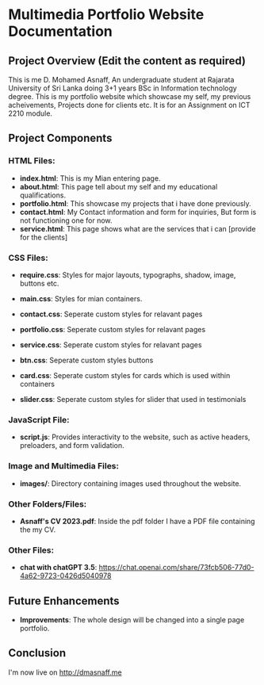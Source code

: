 # Multimedia Portfolio Website Documentation

## Project Overview (Edit the content as required)
This is me D. Mohamed Asnaff, An undergraduate student at Rajarata University of Sri Lanka doing 3+1 years BSc in Information technology degree.
This is my portfolio website which showcase my self, my previous acheivements, Projects done for clients etc. It is for an Assignment on ICT 2210 module.

## Project Components

### HTML Files:

-   **index.html**: This is my Mian entering page.
-   **about.html**: This page tell about my self and my educational qualifications.
-   **portfolio.html**: This showcase my projects that i have done previously.
-   **contact.html**: My Contact information and form for inquiries, But form is not functioning one for now.
-   **service.html**: This page shows what are the services that i can [provide for the clients]

### CSS Files:

-   **require.css**: Styles for major layouts, typographs, shadow, image, buttons etc.
-   **main.css**: Styles for mian containers.

-   **contact.css**:    Seperate custom styles for relavant pages
-   **portfolio.css**:  Seperate custom styles for relavant pages
-   **service.css**:    Seperate custom styles for relavant pages


-   **btn.css**:    Seperate custom styles buttons
-   **card.css**:    Seperate custom styles for cards which is used within containers
-   **slider.css**:    Seperate custom styles for slider that used in testimonials


### JavaScript File:

-   **script.js**: Provides interactivity to the website, such as active headers, preloaders, and form validation.

### Image and Multimedia Files:

-   **images/**: Directory containing images used throughout the website.


### Other Folders/Files:

-   **Asnaff's CV 2023.pdf**: Inside the pdf folder I have a PDF file containing the my CV.


### Other Files:

-   **chat with chatGPT 3.5**: https://chat.openai.com/share/73fcb506-77d0-4a62-9723-0426d5040978

## Future Enhancements

-   **Improvements**: The whole design will be changed into a single page portfolio. 

## Conclusion

I'm now live on http://dmasnaff.me